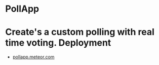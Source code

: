 # PollApp
Create's a custom polling with real time voting.
Deployment
===========
- [pollapp.meteor.com](https://pollapp.meteor.com)